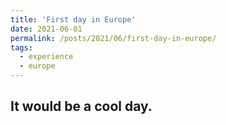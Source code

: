 ```yaml
---
title: 'First day in Europe'
date: 2021-06-01
permalink: /posts/2021/06/first-day-in-europe/
tags:
  - experience
  - europe
---
```


It would be a cool day.
-----
